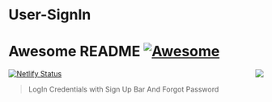 # User-SignIn
# Awesome README [![Awesome](https://cdn.rawgit.com/sindresorhus/awesome/d7305f38d29fed78fa85652e3a63e154dd8e8829/media/badge.svg)](https://github.com/sindresorhus/awesome#readme)
[![Netlify Status](https://api.netlify.com/api/v1/badges/801ef225-72fe-4fef-87cb-b536a394f54a/deploy-status)](https://app.netlify.com/sites/sad-jepsen-45f9b7/deploys)
<img src="https://github.com/matiassingers/awesome-readme/blob/master/icon.png" align="right" />
>LogIn Credentials with Sign Up Bar And Forgot Password

